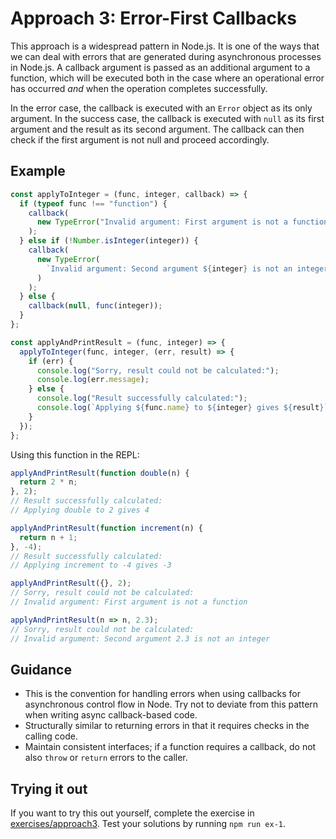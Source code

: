 # Approach 3: Error-First Callbacks

This approach is a widespread pattern in Node.js. It is one of the ways that we can deal with errors that are generated during asynchronous processes in Node.js. A callback argument is passed as an additional argument to a function, which will be executed both in the case where an operational error has occurred _and_ when the operation completes successfully.

In the error case, the callback is executed with an `Error` object as its only argument. In the success case, the callback is executed with `null` as its first argument and the result as its second argument. The callback can then check if the first argument is not null and proceed accordingly.

## Example

```js
const applyToInteger = (func, integer, callback) => {
  if (typeof func !== "function") {
    callback(
      new TypeError("Invalid argument: First argument is not a function")
    );
  } else if (!Number.isInteger(integer)) {
    callback(
      new TypeError(
        `Invalid argument: Second argument ${integer} is not an integer`
      )
    );
  } else {
    callback(null, func(integer));
  }
};

const applyAndPrintResult = (func, integer) => {
  applyToInteger(func, integer, (err, result) => {
    if (err) {
      console.log("Sorry, result could not be calculated:");
      console.log(err.message);
    } else {
      console.log("Result successfully calculated:");
      console.log(`Applying ${func.name} to ${integer} gives ${result}`);
    }
  });
};
```

Using this function in the REPL:

```js
applyAndPrintResult(function double(n) {
  return 2 * n;
}, 2);
// Result successfully calculated:
// Applying double to 2 gives 4

applyAndPrintResult(function increment(n) {
  return n + 1;
}, -4);
// Result successfully calculated:
// Applying increment to -4 gives -3

applyAndPrintResult({}, 2);
// Sorry, result could not be calculated:
// Invalid argument: First argument is not a function

applyAndPrintResult(n => n, 2.3);
// Sorry, result could not be calculated:
// Invalid argument: Second argument 2.3 is not an integer
```

## Guidance

- This is the convention for handling errors when using callbacks for asynchronous control flow in Node. Try not to deviate from this pattern when writing async callback-based code.
- Structurally similar to returning errors in that it requires checks in the calling code.
- Maintain consistent interfaces; if a function requires a callback, do not also `throw` or `return` errors to the caller.

## Trying it out

If you want to try this out yourself, complete the exercise in [exercises/approach3](../exercises/approach3). Test your solutions by running `npm run ex-1`.
